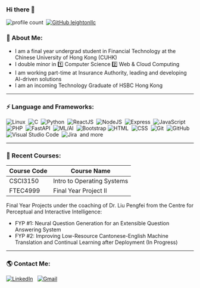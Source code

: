 ### Hi there 👋 

![profile count](https://komarev.com/ghpvc/?username=leightonllc&color=red)&nbsp;
[![GitHub leightonllc](https://img.shields.io/github/followers/leightonllc?label=follow&style=social)](https://github.com/souravjain540)&nbsp;

### 🧐 About Me:
-  I am a final year undergrad student in Financial Technology at the Chinese University of Hong Kong (CUHK)
-  I double minor in 1️⃣ Computer Science 2️⃣ Web & Cloud Computing
-  I am working part-time at Insurance Authority, leading and developing AI-driven solutions
-  I am an incoming Technology Graduate of HSBC Hong Kong

---

### ⚡ Language and Frameworks:

![Linux](https://img.shields.io/badge/-Linux-05122A?style=flat&logo=linux)&nbsp;
![C](https://img.shields.io/badge/-C-05122A?style=flat&logo=c)&nbsp;
![Python](https://img.shields.io/badge/-Python-05122A?style=flat&logo=python)&nbsp;
![ReactJS](https://img.shields.io/badge/-React-05122A?style=flat&logo=react)&nbsp;
![NodeJS](https://img.shields.io/badge/-NodeJS-05122A?style=flat&logo=node.js)&nbsp;
![Express](https://img.shields.io/badge/-Express-05122A?style=flat&logo=express)&nbsp;
![JavaScript](https://img.shields.io/badge/-JavaScript-05122A?style=flat&logo=javascript)&nbsp;\
![PHP](https://img.shields.io/badge/-PHP-05122A?style=flat&logo=php)&nbsp;
![FastAPI](https://img.shields.io/badge/-FastAPI-05122A?style=flat&logo=fastapi)&nbsp;
![ML/AI](https://img.shields.io/badge/-ML/AI-05122A?)&nbsp;
![Bootstrap](https://img.shields.io/badge/-Bootstrap-05122A?style=flat&logo=bootstrap&logoColor=563D7C)
![HTML](https://img.shields.io/badge/-HTML-05122A?style=flat&logo=HTML5)&nbsp;
![CSS](https://img.shields.io/badge/-CSS-05122A?style=flat&logo=CSS3&logoColor=1572B6)&nbsp;
![Git](https://img.shields.io/badge/-Git-05122A?style=flat&logo=git)&nbsp;
![GitHub](https://img.shields.io/badge/-GitHub-05122A?style=flat&logo=github)&nbsp;\
![Visual Studio Code](https://img.shields.io/badge/-Visual%20Studio%20Code-05122A?style=flat&logo=visual-studio-code&logoColor=007ACC)&nbsp;
![Jira](https://img.shields.io/badge/-Jira-05122A?style=flat&logo=jira&logoColor=0052CC)&nbsp;
and more

---

### :blue_book: Recent Courses:

| Course Code                 | Course Name                              |
| -------------------- | -------------------------------------------- |
| CSCI3150 | Intro to Operating Systems |
| FTEC4999 | Final Year Project II |

Final Year Projects under the coaching of Dr. Liu Pengfei from the Centre for Perceptual and Interactive Intelligence:
- FYP #1: Neural Question Generation for an Extensible Question Answering System
- FYP #2: Improving Low-Resource Cantonese-English Machine Translation and Continual Learning after Deployment (In Progress)



---
### 🌎 Contact Me:
<a href="https://www.linkedin.com/in/llc1006/"><img alt="LinkedIn" src="https://img.shields.io/badge/linkedin%20-%230077B5.svg?&style=flat&logo=linkedin&logoColor=white"/></a> &nbsp;
<a href="mailto:leightonllc@outlook.com"><img alt="Gmail" src="https://img.shields.io/badge/Outlook-0078D4?style=flat&logo=microsoftoutlook" /></a> &nbsp;
